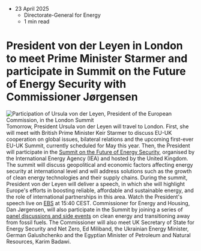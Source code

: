* 23 April 2025
  * Directorate-General for Energy
  * 1 min read


# President von der Leyen in London to meet Prime Minister Starmer and participate in Summit on the Future of Energy Security with Commissioner Jørgensen
![Participation of Ursula von der Leyen, President of the European Commission, in the London Summit](https://energy.ec.europa.eu/sites/default/files/styles/oe_theme_medium_no_crop/avportal/P-066567/00-09.jpg?itok=lTso_g43)
Tomorrow, President Ursula von der Leyen will travel to London. First, she will meet with British Prime Minister Keir Starmer to discuss EU-UK cooperation on global issues, bilateral relations and the upcoming first-ever EU-UK Summit, currently scheduled for May this year.
Then, the President will participate in the [Summit on the Future of Energy Security](https://www.iea.org/events/summit-on-the-future-of-energy-security), organised by the International Energy Agency (IEA) and hosted by the United Kingdom. The summit will discuss geopolitical and economic factors affecting energy security at international level and will address solutions such as the growth of clean energy technologies and their supply chains.
During the summit, President von der Leyen will deliver a speech, in which she will highlight Europe's efforts in boosting reliable, affordable and sustainable energy, and the role of international partnerships in this area. Watch the President's speech live on [EBS](https://audiovisual.ec.europa.eu/en/) at 15:40 CEST.
Commissioner for Energy and Housing, Dan Jørgensen, will also participate in the Summit by joining a series of [panel discussions and side events](https://commission.europa.eu/about/organisation/college-commissioners/calendar-items-president-and-commissioners_en?f%5B0%5D=commissioner_dynamic_commissioner_dynamic%3Ahttp%3A//publications.europa.eu/resource/authority/political-leader/COM_00006AAAF26A) on clean energy and transitioning away from fossil fuels. The Commissioner will also meet UK Secretary of State for Energy Security and Net Zero, Ed Miliband, the Ukrainian Energy Minister, German Galushchenko and the Egyptian Minister of Petroleum and Natural Resources, Karim Badawi.